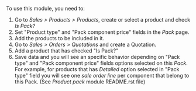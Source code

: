 To use this module, you need to:

1.  Go to *Sales \> Products \> Products*, create or select a product
    and check *Is Pack?*
2.  Set "Product type" and "Pack component price" fields in the *Pack*
    page.
3.  Add the products to be included in it.
4.  Go to *Sales \> Orders \> Quotations* and create a Quotation.
5.  Add a product that has checked "Is Pack?"
6.  Save data and you will see an specific behavior depending on "Pack
    type" and "Pack component price" fields options selected on this
    *Pack*. For example, for products that has *Detailed* option
    selected in "Pack type" field you will see one *sale order line* per
    component that belong to this Pack. (See *Product pack* module
    README.rst file)
